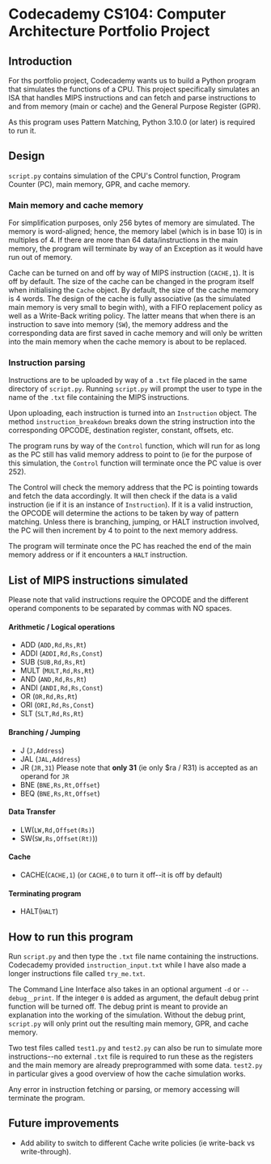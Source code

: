 # Codecademy CS104: Computer Architecture Portfolio Project

## Introduction

For ths portfolio project, Codecademy wants us to build a Python program that simulates the functions of a CPU. This project specifically simulates an ISA that handles MIPS instructions and can fetch and parse instructions to and from memory (main or cache) and the General Purpose Register (GPR).

As this program uses Pattern Matching, Python 3.10.0 (or later) is required to run it.

## Design

`script.py` contains simulation of the CPU's Control function, Program Counter (PC), main memory, GPR, and cache memory. 

### Main memory and cache memory

For simplification purposes, only 256 bytes of memory are simulated. The memory is word-aligned; hence, the memory label (which is in base 10) is in multiples of 4. If there are more than 64 data/instructions in the main memory, the program will terminate by way of an Exception as it would have run out of memory.

Cache can be turned on and off by way of MIPS instruction (`CACHE,1`). It is off by default. The size of the cache can be changed in the program itself when initialising the `Cache` object. By default, the size of the cache memory is 4 words. The design of the cache is fully associative (as the simulated main memory is very small to begin with), with a FIFO replacement policy as well as a Write-Back writing policy. The latter means that when there is an instruction to save into memory (`SW`), the memory address and the corresponding data are first saved in cache memory and will only be written into the main memory when the cache memory is about to be replaced.

### Instruction parsing

Instructions are to be uploaded by way of a `.txt` file placed in the same directory of `script.py`. Running `script.py` will prompt the user to type in the name of the `.txt` file containing the MIPS instructions. 

Upon uploading, each instruction is turned into an `Instruction` object. The method `instruction_breakdown` breaks down the string instruction into the corresponding OPCODE, destination register, constant, offsets, etc. 

The program runs by way of the `Control` function, which will run for as long as the PC still has valid memory address to point to (ie for the purpose of this simulation, the `Control` function will terminate once the PC value is over 252). 

The Control will check the memory address that the PC is pointing towards and fetch the data accordingly. It will then check if the data is a valid instruction (ie if it is an instance of `Instruction`). If it is a valid instruction, the OPCODE will determine the actions to be taken by way of pattern matching. Unless there is branching, jumping, or HALT instruction involved, the PC will then increment by 4 to point to the next memory address. 

The program will terminate once the PC has reached the end of the main memory address or if it encounters a `HALT` instruction.

## List of MIPS instructions simulated

Please note that valid instructions require the OPCODE and the different operand components to be separated by commas with NO spaces.

#### Arithmetic / Logical operations 
* ADD (`ADD,Rd,Rs,Rt`)
* ADDI (`ADDI,Rd,Rs,Const`)
* SUB (`SUB,Rd,Rs,Rt`)
* MULT (`MULT,Rd,Rs,Rt`)
* AND (`AND,Rd,Rs,Rt`)
* ANDI (`ANDI,Rd,Rs,Const`)
* OR (`OR,Rd,Rs,Rt`)
* ORI (`ORI,Rd,Rs,Const`)
* SLT (`SLT,Rd,Rs,Rt`)

#### Branching / Jumping
* J (`J,Address`)
* JAL (`JAL,Address`)
* JR (`JR,31`) Please note that **only 31** (ie only $ra / R31) is accepted as an operand for `JR`
* BNE (`BNE,Rs,Rt,Offset`)
* BEQ (`BNE,Rs,Rt,Offset`)

#### Data Transfer
* LW(`LW,Rd,Offset(Rs)`)
* SW(`SW,Rs,Offset(Rt)`))

#### Cache

* CACHE(`CACHE,1`) (or `CACHE,0` to turn it off--it is off by default)

#### Terminating program

* HALT(`HALT`)

## How to run this program

Run `script.py` and then type the `.txt` file name containing the instructions. Codecademy provided `instruction_input.txt` while I have also made a longer instructions file called `try_me.txt`. 

The Command Line Interface also takes in an optional argument `-d` or `--debug__print`. If the integer `0` is added as argument, the default debug print function will be turned off. The debug print is meant to provide an explanation into the working of the simulation. Without the debug print, `script.py` will only print out the resulting main memory, GPR, and cache memory.

Two test files called `test1.py` and `test2.py` can also be run to simulate more instructions--no external `.txt` file is required to run these as the registers and the main memory are already preprogrammed with some data. `test2.py` in particular gives a good overview of how the cache simulation works.

Any error in instruction fetching or parsing, or memory accessing will terminate the program.

## Future improvements

* Add ability to switch to different Cache write policies (ie write-back vs write-through). 
